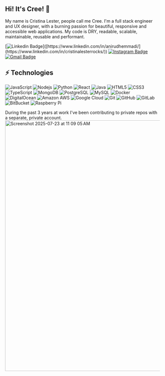 ## Hi! It's Cree! 🦄

My name is Cristina Lester, people call me Cree. I'm a full stack engineer and UX designer, with a burning passion for beautiful, responsive and accessible web applications. My code is DRY, readable, scalable, maintainable, reusable and performant.


[![Linkedin Badge](https://img.shields.io/badge/-cristinalesterrocks-blue?style=flat-square&logo=Linkedin&logoColor=white&link=[https://www.linkedin.com/in/anirudhemmadi/](https://www.linkedin.com/in/cristinalesterrocks/))]([https://www.linkedin.com/in/anirudhemmadi/](https://www.linkedin.com/in/cristinalesterrocks/))
[![Instagram Badge](https://img.shields.io/badge/-kitten_surimi-purple?style=flat-square&logo=instagram&logoColor=white&link=https://instagram.com/kanna6501/)](https://instagram.com/kitten_surimi)
[![Gmail Badge](https://img.shields.io/badge/-cristina.deelester@gmail.com-c14438?style=flat-square&logo=Gmail&logoColor=white&link=cristina.deelester@gmail.com)](mailto:cristina.deelester@gmail.com)

## ⚡ Technologies

![JavaScript](https://img.shields.io/badge/-JavaScript-black?style=flat-square&logo=javascript)
![Nodejs](https://img.shields.io/badge/-Nodejs-black?style=flat-square&logo=Node.js)
![Python](https://img.shields.io/badge/-Python-black?style=flat-square&logo=Python)
![React](https://img.shields.io/badge/-React-black?style=flat-square&logo=react)
![Java](https://img.shields.io/badge/-java-E34A86?style=flat-square&logo=java)
![HTML5](https://img.shields.io/badge/-HTML5-E34F26?style=flat-square&logo=html5&logoColor=white)
![CSS3](https://img.shields.io/badge/-CSS3-1572B6?style=flat-square&logo=css3)
![TypeScript](https://img.shields.io/badge/-TypeScript-007ACC?style=flat-square&logo=typescript)
![MongoDB](https://img.shields.io/badge/-MongoDB-black?style=flat-square&logo=mongodb)
![PostgreSQL](https://img.shields.io/badge/-PostgreSQL-336791?style=flat-square&logo=postgresql)
![MySQL](https://img.shields.io/badge/-MySQL-black?style=flat-square&logo=mysql)
![Docker](https://img.shields.io/badge/-Docker-black?style=flat-square&logo=docker)
![DigitalOcean](https://img.shields.io/badge/-Digital%20Ocean-darkblue?style=flat-square&logo=digitalocean)
![Amazon AWS](https://img.shields.io/badge/Amazon%20AWS-232F3E?style=flat-square&logo=amazon-aws)
![Google Cloud](https://img.shields.io/badge/Google%20Cloud-black?style=flat-square&logo=google-cloud)
![Git](https://img.shields.io/badge/-Git-black?style=flat-square&logo=git)
![GitHub](https://img.shields.io/badge/-GitHub-181717?style=flat-square&logo=github)
![GitLab](https://img.shields.io/badge/-GitLab-FCA121?style=flat-square&logo=gitlab)
![BitBucket](https://img.shields.io/badge/-BitBucket-darkblue?style=flat-square&logo=bitbucket)
![Raspberry Pi](https://img.shields.io/badge/-Raspberry%20Pi-C51A4A?style=flat-square&logo=Raspberry-Pi)

During the past 3 years at work I've been contributing to private repos with a separate, private account. 
<img width="1412" height="814" alt="Screenshot 2025-07-23 at 11 09 05 AM" src="https://github.com/user-attachments/assets/227ea214-7ac8-408f-9d3a-fe58004f8d29" />
